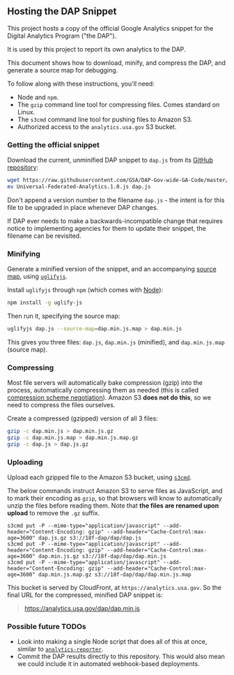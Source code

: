 ## Hosting the DAP Snippet

This project hosts a copy of the official Google Analytics snippet for the Digital Analytics Program ("the DAP").

It is used by this project to report its own analytics to the DAP.

This document shows how to download, minify, and compress the DAP, and generate a source map for debugging.

To follow along with these instructions, you'll need:

* Node and `npm`.
* The `gzip` command line tool for compressing files. Comes standard on Linux.
* The `s3cmd` command line tool for pushing files to Amazon S3.
* Authorized access to the `analytics.usa.gov` S3 bucket.

### Getting the official snippet

Download the current, unminified DAP snippet to `dap.js` from its [GitHub repository](https://github.com/GSA/DAP-Gov-wide-GA-Code):

```bash
wget https://raw.githubusercontent.com/GSA/DAP-Gov-wide-GA-Code/master/Universal-Federated-Analytics.1.0.js
mv Universal-Federated-Analytics.1.0.js dap.js
```

Don't append a version number to the filename `dap.js` - the intent is for this file to be upgraded in place whenever DAP changes.

If DAP ever needs to make a backwards-incompatible change that requires notice to implementing agencies for them to update their snippet, the filename can be revisited.


### Minifying

Generate a minified version of the snippet, and an accompanying [source map](https://developer.chrome.com/devtools/docs/javascript-debugging#source-maps), using [`uglifyjs`](http://lisperator.net/uglifyjs/).

Install `uglifyjs` through `npm` (which comes with [Node](http://nodejs.org)):

```bash
npm install -g uglify-js
```

Then run it, specifying the source map:

```bash
uglifyjs dap.js --source-map=dap.min.js.map > dap.min.js
```

This gives you three files: `dap.js`, `dap.min.js` (minified), and `dap.min.js.map` (source map).

### Compressing

Most file servers will automatically bake compression (gzip) into the process, automatically compressing them as needed (this is called [compression scheme negotiation](https://en.wikipedia.org/wiki/HTTP_compression#Compression_scheme_negotiation)). Amazon S3 **does not do this**, so we need to compress the files ourselves.

Create a compressed (gzipped) version of all 3 files:

```bash
gzip -c dap.min.js > dap.min.js.gz
gzip -c dap.min.js.map > dap.min.js.map.gz
gzip -c dap.js > dap.js.gz
```

### Uploading

Upload each gzipped file to the Amazon S3 bucket, using [`s3cmd`](https://github.com/s3tools/s3cmd).

The below commands instruct Amazon S3 to serve files as JavaScript, and to mark their encoding as `gzip`, so that browsers will know to automatically unzip the files before reading them. Note that **the files are renamed upon upload** to remove the `.gz` suffix.

```
s3cmd put -P --mime-type="application/javascript" --add-header="Content-Encoding: gzip" --add-header="Cache-Control:max-age=3600" dap.js.gz s3://18f-dap/dap/dap.js
s3cmd put -P --mime-type="application/javascript" --add-header="Content-Encoding: gzip" --add-header="Cache-Control:max-age=3600" dap.min.js.gz s3://18f-dap/dap/dap.min.js
s3cmd put -P --mime-type="application/javascript" --add-header="Content-Encoding: gzip" --add-header="Cache-Control:max-age=3600" dap.min.js.map.gz s3://18f-dap/dap/dap.min.js.map
```

This bucket is served by CloudFront, at `https://analytics.usa.gov`. So the final URL for the compressed, minified DAP snippet is:

> https://analytics.usa.gov/dap/dap.min.js

### Possible future TODOs

* Look into making a single Node script that does all of this at once, similar to [`analytics-reporter`](https://github.com/18F/analytics-reporter/blob/f2183ded024b58033aa89662fd24b3e3c7533387/bin/analytics).
* Commit the DAP results directly to this repository. This would also mean we could include it in automated webhook-based deployments.
